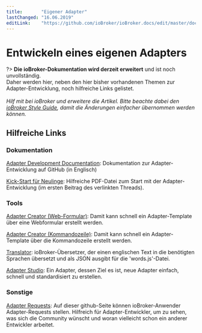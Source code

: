 ```yaml
---
title:       "Eigener Adapter"
lastChanged: "16.06.2019"
editLink:    "https://github.com/ioBroker/ioBroker.docs/edit/master/docs/dev/adapterdev.md"
---
```



# Entwickeln eines eigenen Adapters

?> **Die ioBroker-Dokumentation wird derzeit erweitert** und ist noch unvollständig.
   <br>Daher werden hier, neben den hier bisher vorhandenen Themen zur Adapter-Entwicklung, noch hilfreiche Links gelistet.
   <br><br>
   *Hilf mit bei ioBroker und erweitere die Artikel.*
   *Bitte beachte dabei den [ioBroker Style Guide](community/styleguidedoc),
   damit die Änderungen einfacher übernommen werden können.*




## Hilfreiche Links

### Dokumentation
[Adapter Development Documentation](https://github.com/ioBroker/ioBroker/wiki/Adapter-Development-Documentation): Dokumentation zur Adapter-Entwicklung auf GitHub (in Englisch)

[Kick-Start für Neulinge](https://forum.iobroker.net/topic/12663/adapter-entwicklung-kick-start-f%C3%BCr-neulinge): Hilfreiche PDF-Datei zum Start mit der Adapter-Entwicklung (im ersten Beitrag des verlinkten Threads).

### Tools

[Adapter Creator (Web-Formular)](https://adapter-creator.iobroker.in/): Damit kann schnell ein Adapter-Template über eine Webformular erstellt werden.

[Adapter Creator (Kommandozeile)](https://forum.iobroker.net/topic/17200/aufruf-iobroker-adapter-creator-testen): Damit kann schnell ein Adapter-Template über die Kommandozeile erstellt werden.

[Translator](https://translator.iobroker.in/): ioBroker-Übersetzer, der einen englischen Text in die benötigten Sprachen übersetzt und als JSON ausgibt für die 'words.js'-Datei.

[Adapter Studio](https://github.com/Jey-Cee/ioBroker.adapter-studio): Ein Adapter, dessen Ziel es ist,
neue Adapter einfach, schnell und standardisiert zu erstellen.

### Sonstige

[Adapter Requests](https://github.com/ioBroker/AdapterRequests/issues?page=1&q=is%3Aissue+is%3Aopen): Auf dieser github-Seite können ioBroker-Anwender Adapter-Requests stellen. Hilfreich für Adapter-Entwickler, um zu sehen, was sich die Community wünscht und woran vielleicht schon ein anderer Entwickler arbeitet.
